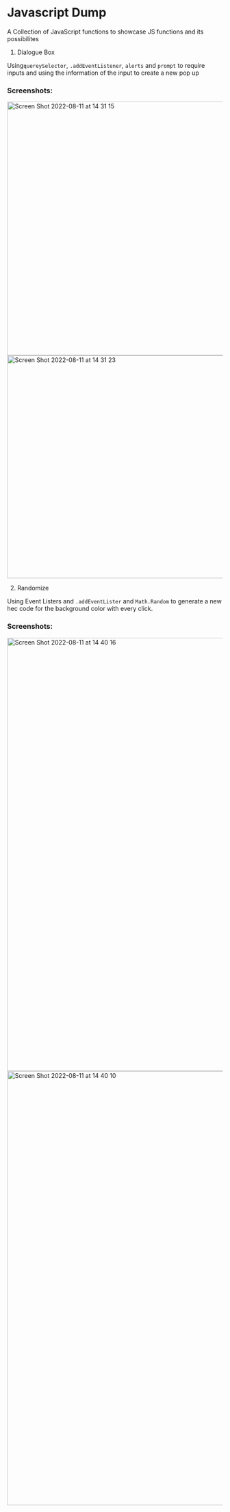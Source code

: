 # Javascript Dump

A Collection of JavaScript functions to showcase JS functions and its possibilites

1. Dialogue Box

Using```quereySelector```, ```.addEventListener```,  ```alerts``` and ```prompt``` to require inputs and using the information of the input to create a new pop up

### Screenshots:

<img width="592" alt="Screen Shot 2022-08-11 at 14 31 15" src="https://user-images.githubusercontent.com/95362321/184146521-3d8f485a-ed18-49fc-b86d-e60944ea3785.png">
<img width="520" alt="Screen Shot 2022-08-11 at 14 31 23" src="https://user-images.githubusercontent.com/95362321/184146525-f75f0dd4-ce13-4976-86d2-4e381fc24b1a.png">

2. Randomize

Using Event Listers and ```.addEventLister``` and ```Math.Random``` to generate a new hec code for the background color with every click. 

### Screenshots: 

<img width="1011" alt="Screen Shot 2022-08-11 at 14 40 16" src="https://user-images.githubusercontent.com/95362321/184146889-ea2eac15-9ea1-492b-b620-8c122da66f7f.png">
<img width="1013" alt="Screen Shot 2022-08-11 at 14 40 10" src="https://user-images.githubusercontent.com/95362321/184146896-5e00057a-b6f1-477f-9ff2-903ce630a8a6.png">
